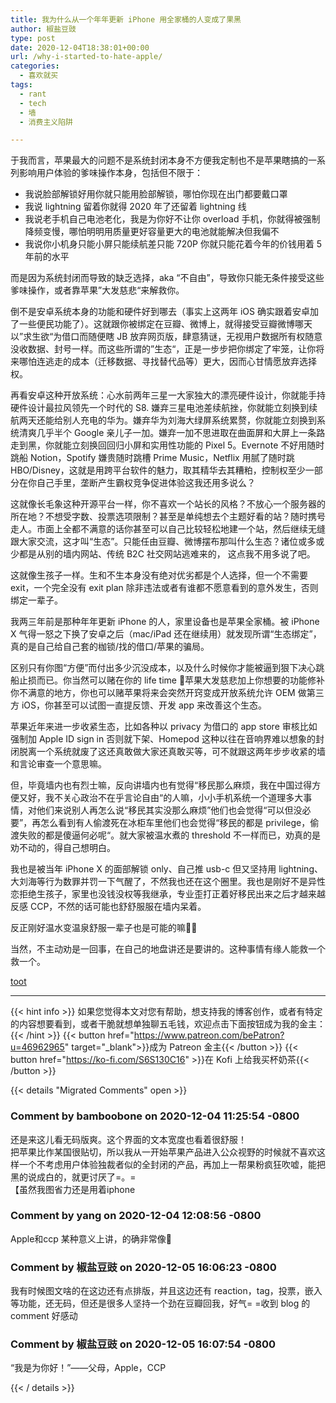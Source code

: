 ```yaml
---
title: 我为什么从一个年年更新 iPhone 用全家桶的人变成了果黑
author: 椒盐豆豉
type: post
date: 2020-12-04T18:38:01+00:00
url: /why-i-started-to-hate-apple/
categories:
  - 喜欢就买
tags:
  - rant
  - tech
  - 墙
  - 消费主义陷阱

---
```

于我而言，苹果最大的问题不是系统封闭本身不方便我定制也不是苹果瞎搞的一系列影响用户体验的爹味操作本身，包括但不限于：

  * 我说脸部解锁好用你就只能用脸部解锁，哪怕你现在出门都要戴口罩
  * 我说 lightning 留着你就得 2020 年了还留着 lightning 线
  * 我说老手机自己电池老化，我是为你好不让你 overload 手机，你就得被强制降频变慢，哪怕明明用质量更好容量更大的电池就能解决但我偏不
  * 我说你小机身只能小屏只能续航差只能 720P 你就只能花着今年的价钱用着 5 年前的水平

而是因为系统封闭而导致的缺乏选择，aka “不自由”，导致你只能无条件接受这些爹味操作，或者靠苹果”大发慈悲“来解救你。

倒不是安卓系统本身的功能和硬件好到哪去（事实上这两年 iOS 确实跟着安卓加了一些便民功能了）。这就跟你被绑定在豆瓣、微博上，就得接受豆瓣微博哪天以”求生欲“为借口而随便瞎 JB 放弃网页版，肆意猜谜，无视用户数据所有权随意没收数据、封号一样。而这些所谓的”生态“，正是一步步把你绑定了牢笼，让你将来哪怕连逃走的成本（迁移数据、寻找替代品等）更大，因而心甘情愿放弃选择权。

再看安卓这种开放系统：心水前两年三星一大家独大的漂亮硬件设计，你就能手持硬件设计最拉风领先一个时代的 S8. 嫌弃三星电池差续航挫，你就能立刻换到续航两天还能给别人充电的华为。嫌弃华为刘海大绿屏系统累赘，你就能立刻换到系统清爽几乎半个 Google 亲儿子一加。嫌弃一加不思进取在曲面屏和大屏上一条路走到黑，你就能立刻换回回归小屏和实用性功能的 Pixel 5。Evernote 不好用随时跳船 Notion，Spotify 嫌贵随时跳槽 Prime Music，Netflix 用腻了随时跳 HBO/Disney，这就是用跨平台软件的魅力，取其精华去其糟粕，控制权至少一部分在你自己手里，垄断产生霸权竞争促进体验这我还用多说么？

这就像长毛象这种开源平台一样，你不喜欢一个站长的风格？不放心一个服务器的所在地？不想受字数、投票选项限制？甚至是单纯想去个主题好看的站？随时携号走人。市面上全都不满意的话你甚至可以自己比较轻松地建一个站，然后继续无缝跟大家交流，这才叫“生态”。只能任由豆瓣、微博摆布那叫什么生态？诸位或多或少都是从别的墙内网站、传统 B2C 社交网站逃难来的， 这点我不用多说了吧。

这就像生孩子一样。生和不生本身没有绝对优劣都是个人选择，但一个不需要 exit，一个完全没有 exit plan 除非违法或者有谁都不愿意看到的意外发生，否则绑定一辈子。

我两三年前是那种年年更新 iPhone 的人，家里设备也是苹果全家桶。被 iPhone X 气得一怒之下换了安卓之后（mac/iPad 还在继续用）就发现所谓“生态绑定”，真的是自己给自己套的枷锁/找的借口/苹果的骗局。

区别只有你图“方便”而付出多少沉没成本，以及什么时候你才能被逼到狠下决心跳船止损而已。你当然可以赌在你的 life time 苹果大发慈悲加上你想要的功能修补你不满意的地方，你也可以赌苹果将来会突然开窍变成开放系统允许 OEM 做第三方 iOS，你甚至可以试图一直提反馈、开发 app 来改善这个生态。

苹果近年来进一步收紧生态，比如各种以 privacy 为借口的 app store 审核比如强制加 Apple ID sign in 否则就下架、Homepod 这种以往在音响界难以想象的封闭脱离一个系统就废了这还真敢做大家还真敢买等，可不就跟这两年步步收紧的墙和言论审查一个意思嘛。

但，毕竟墙内也有烈士嘛，反向讲墙内也有觉得“移民那么麻烦，我在中国过得方便又好，我不关心政治不在乎言论自由“的人嘛，小小手机系统一个道理多大事情，对他们来说别人再怎么说“移民其实没那么麻烦”他们也会觉得“可以但没必要”，再怎么看到有人偷渡死在冰柜车里他们也会觉得“移民的都是 privilege，偷渡失败的都是傻逼何必呢“。就大家被温水煮的 threshold 不一样而已，劝真的是劝不动的，得自己想明白。

我也是被当年 iPhone X 的面部解锁 only、自己推 usb-c 但又坚持用 lightning、大刘海等行为数罪并罚一下气醒了，不然我也还在这个圈里。我也是刚好不是异性恋拒绝生孩子，家里也没钱没权等我继承，专业歪打正着好移民出来之后才越来越反感 CCP，不然的话可能也舒舒服服在墙内呆着。

反正刚好温水变温泉舒服一辈子也是可能的嘛🤷‍♂️

当然，不主动劝是一回事，在自己的地盘讲还是要讲的。这种事情有缘人能救一个救一个。

[toot](https://douchi.space/web/@mtfront/105323301074250595)

---
{{< hint info >}}
如果您觉得本文对您有帮助，想支持我的博客创作，或者有特定的内容想要看到，或者干脆就想单独聊五毛钱，欢迎点击下面按钮成为我的金主：
{{< /hint >}}
{{< button href="https://www.patreon.com/bePatron?u=46962965" target="_blank">}}成为 Patreon 金主{{< /button >}}
{{< button href="https://ko-fi.com/S6S130C16" >}}在 Kofi 上给我买杯奶茶{{< /button >}}

{{< details "Migrated Comments" open >}}

### Comment by bamboobone on 2020-12-04 11:25:54 -0800
还是来这儿看无码版爽。这个界面的文本宽度也看着很舒服！  
把苹果比作某国很贴切，所以我从一开始苹果产品进入公众视野的时候就不喜欢这样一个不考虑用户体验独裁者似的全封闭的产品，再加上一帮果粉疯狂吹嘘，能把黑的说成白的，就更讨厌了=。=  
【虽然我图省力还是用着iphone

### Comment by yang on 2020-12-04 12:08:56 -0800
Apple和ccp 某种意义上讲，的确非常像🌚

### Comment by 椒盐豆豉 on 2020-12-05 16:06:23 -0800
我有时候图文啥的在这边还有点排版，并且这边还有 reaction，tag，投票，嵌入等功能，还无码，但还是很多人坚持一个劲在豆瓣回我，好气= =收到 blog 的comment 好感动

### Comment by 椒盐豆豉 on 2020-12-05 16:07:54 -0800
“我是为你好！”——父母，Apple，CCP

{{< / details >}}